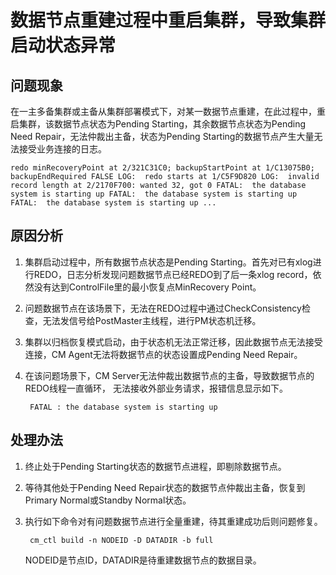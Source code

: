 # 数据节点重建过程中重启集群，导致集群启动状态异常<a name="ZH-CN_TOPIC_0291615093"></a>

## 问题现象<a name="section1266494720169"></a>

在一主多备集群或主备从集群部署模式下，对某一数据节点重建，在此过程中，重启集群，该数据节点状态为Pending Starting，其余数据节点状态为Pending Need Repair，无法仲裁出主备，状态为Pending Starting的数据节点产生大量无法接受业务连接的日志。

```
redo minRecoveryPoint at 2/321C31C0; backupStartPoint at 1/C13075B0; backupEndRequired FALSE LOG:  redo starts at 1/C5F9D820 LOG:  invalid record length at 2/2170F700: wanted 32, got 0 FATAL:  the database system is starting up FATAL:  the database system is starting up FATAL:  the database system is starting up ...
```

## 原因分析<a name="section666411527167"></a>

1.  集群启动过程中，所有数据节点状态是Pending Starting。首先对已有xlog进行REDO，日志分析发现问题数据节点已经REDO到了后一条xlog record，依然没有达到ControlFile里的最小恢复点MinRecovery Point。
2.  问题数据节点在该场景下，无法在REDO过程中通过CheckConsistency检查，无法发信号给PostMaster主线程，进行PM状态机迁移。
3.  集群以归档恢复模式启动，由于状态机无法正常迁移，因此数据节点无法接受连接，CM Agent无法将数据节点的状态设置成Pending Need Repair。
4.  在该问题场景下，CM Server无法仲裁出数据节点的主备，导致数据节点的REDO线程一直循环， 无法接收外部业务请求，报错信息显示如下。

    ```
     FATAL : the database system is starting up
    ```


## 处理办法<a name="section18477195781618"></a>

1.  终止处于Pending Starting状态的数据节点进程，即剔除数据节点。
2.  等待其他处于Pending Need Repair状态的数据节点仲裁出主备，恢复到Primary Normal或Standby Normal状态。
3.  执行如下命令对有问题数据节点进行全量重建，待其重建成功后则问题修复。

    ```
     cm_ctl build -n NODEID -D DATADIR -b full
    ```

    NODEID是节点ID，DATADIR是待重建数据节点的数据目录。


